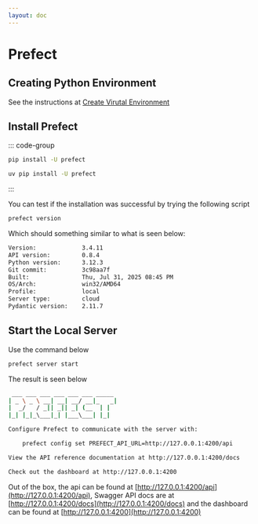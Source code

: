 ```yaml
---
layout: doc
---
```


# Prefect

## Creating Python Environment

See the instructions at [Create Virutal Environment](../python/index.md)

## Install Prefect

::: code-group

```bash [pip]
pip install -U prefect
```

```bash [uv]
uv pip install -U prefect
```

:::

You can test if the installation was successful by trying the following script

```bash
prefect version
```

Which should something similar to what is seen below:

```bash
Version:             3.4.11
API version:         0.8.4
Python version:      3.12.3
Git commit:          3c98aa7f
Built:               Thu, Jul 31, 2025 08:45 PM
OS/Arch:             win32/AMD64
Profile:             local
Server type:         cloud
Pydantic version:    2.11.7
```

## Start the Local Server

Use the command below

```bash
prefect server start
```

The result is seen below

```bash
 ___ ___ ___ ___ ___ ___ _____
| _ \ _ \ __| __| __/ __|_   _|
|  _/   / _|| _|| _| (__  | |
|_| |_|_\___|_| |___\___| |_|

Configure Prefect to communicate with the server with:

    prefect config set PREFECT_API_URL=http://127.0.0.1:4200/api

View the API reference documentation at http://127.0.0.1:4200/docs

Check out the dashboard at http://127.0.0.1:4200
```

Out of the box, the api can be found at [http://127.0.0.1:4200/api](http://127.0.0.1:4200/api), Swagger API docs are at [http://127.0.0.1:4200/docs](http://127.0.0.1:4200/docs) and the dashboard can be found at [http://127.0.0.1:4200](http://127.0.0.1:4200)
